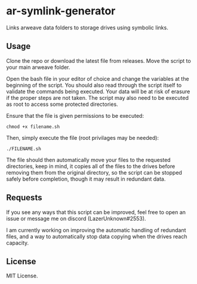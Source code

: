# ar-symlink-generator
Links arweave data folders to storage drives using symbolic links.

## Usage
Clone the repo or download the latest file from releases. Move the script to your main arweave folder.

Open the bash file in your editor of choice and change the variables at the beginning of the script. You should also read through the script itself to validate the commands being executed. Your data will be at risk of erasure if the proper steps are not taken. The script may also need to be executed as root to access some protected directories.

Ensure that the file is given permissions to be executed:

``chmod +x filename.sh``

Then, simply execute the file (root privilages may be needed):

``./FILENAME.sh``

The file should then automatically move your files to the requested directories, keep in mind, it copies all of the files to the drives before removing them from the original directory, so the script can be stopped safely before completion, though it may result in redundant data.


## Requests
If you see any ways that this script can be improved, feel free to open an issue or message me on discord (LazerUnknown#2553).

I am currently working on improving the automatic handling of redundant files, and a way to automatically stop data copying when the drives reach capacity.

## License
MIT License.
